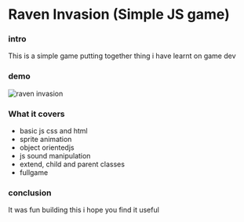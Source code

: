 # Raven Invasion (Simple JS game)

### intro

This is a simple game putting together thing i have learnt on game dev

### demo

<div>
<!-- images go here -->
<img src="./illustration.gif" alt="raven invasion"/>

</div>

### What it covers

- basic js css and html
- sprite animation
- object orientedjs
- js sound manipulation
- extend, child and parent classes
- fullgame

### conclusion

It was fun building this i hope you find it useful
